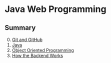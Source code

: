 # Java Web Programming

## Summary
0. [Git and GitHub](./00_Git_and_GitHub/)
1. [Java](./01_Java/)
2. [Object Oriented Programming](./02_Object_Oriented_Programming/)
3. [How the Backend Works](./03_Noções_de_Infraestrutura_na_Internet)
